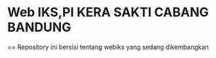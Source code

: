 # Web IKS,PI KERA SAKTI CABANG BANDUNG
==
Repository ini bersisi tentang webiks yang sedang dikembangkan
